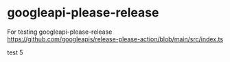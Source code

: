 # googleapi-please-release
For testing googleapi-please-release
https://github.com/googleapis/release-please-action/blob/main/src/index.ts

test 5